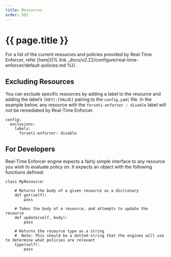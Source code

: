 ```yaml
---
title: Resources
order: 501
---
```


# {{ page.title }}

For a list of the current resources and policies provided by Real-Time Enforcer, 
refer [here]({% link _docs/v2.22/configure/real-time-enforcer/default-policies.md %}).

## Excluding Resources

You can exclude specific resources by adding a label to the resource and adding the label’s `[KEY]:[VALUE]` 
pairing to the `config.yaml` file. In the example below, any resource with the `forseti-enforcer : disable` label 
will not be remediated by Real-Time Enforcer.

```
config:
  exclusions:
    labels:
      forseti-enforcer: disable
```

## For Developers

Real-Time Enforcer engine expects a fairly simple interface to any resource you wish to evaluate policy on. 
It expects an object with the following functions defined:

```
class MyResource:

    # Returns the body of a given resource as a dictionary
    def get(self):
        pass

    # Takes the body of a resource, and attempts to update the resource
    def update(self, body):
        pass
        
    # Returns the resource type as a string
    #  Note: This should be a dotted-string that the engines will use to determine what policies are relevant
    type(self):
        pass
       
```

